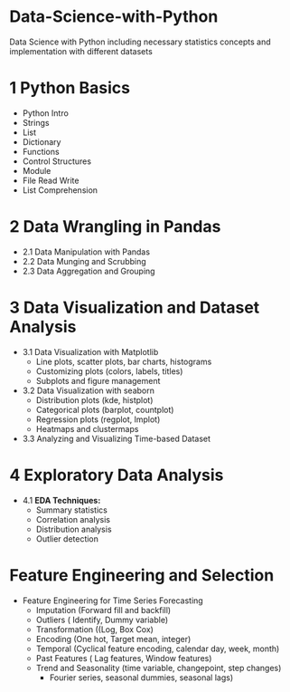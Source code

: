 # Data-Science-with-Python
Data Science with Python including necessary statistics concepts and implementation with different datasets

# 1 Python Basics
- Python Intro
- Strings
- List
- Dictionary
- Functions
- Control Structures
- Module
- File Read Write
- List Comprehension

# 2 Data Wrangling in Pandas
- 2.1 Data Manipulation with Pandas
- 2.2 Data Munging and Scrubbing
- 2.3 Data Aggregation and Grouping 

# 3 Data Visualization and Dataset Analysis
- 3.1 Data Visualization with Matplotlib
    - Line plots, scatter plots, bar charts, histograms
    - Customizing plots (colors, labels, titles)
    - Subplots and figure management
- 3.2 Data Visualization with seaborn
    - Distribution plots (kde, histplot)
    - Categorical plots (barplot, countplot)
    - Regression plots (regplot, lmplot)
    - Heatmaps and clustermaps
- 3.3 Analyzing and Visualizing Time-based Dataset

# 4 Exploratory Data Analysis
- 4.1 **EDA Techniques:**
    - Summary statistics
    - Correlation analysis
    - Distribution analysis
    - Outlier detection

# Feature Engineering and Selection 
- Feature Engineering for Time Series Forecasting 
  - Imputation (Forward fill and backfill)
  - Outliers ( Identify, Dummy variable)
  - Transformation ((Log, Box Cox)
  - Encoding (One hot, Target mean, integer)
  - Temporal (Cyclical feature encoding, calendar day, week, month)
  - Past Features ( Lag features, Window features)
  - Trend and Seasonality (time variable, changepoint, step changes)
    - Fourier series, seasonal dummies, seasonal lags)